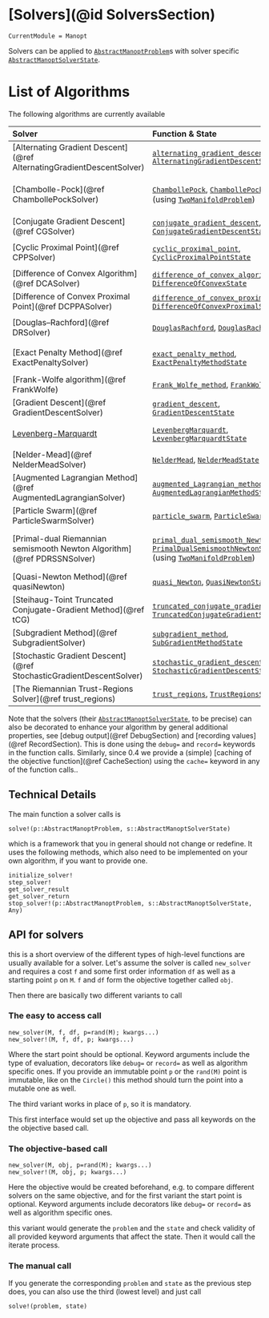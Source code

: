 
# [Solvers](@id SolversSection)

```@meta
CurrentModule = Manopt
```

Solvers can be applied to [`AbstractManoptProblem`](@ref)s with solver
specific [`AbstractManoptSolverState`](@ref).

# List of Algorithms

The following algorithms are currently available

| Solver   | Function & State    | Objective   |
|:---------|:----------------|:---------|
[Alternating Gradient Descent](@ref AlternatingGradientDescentSolver) | [`alternating_gradient_descent`](@ref) [`AlternatingGradientDescentState`](@ref) | ``f=(f_1,\ldots,f_n)``, ``\operatorname{grad} f_i`` |
[Chambolle-Pock](@ref ChambollePockSolver) | [`ChambollePock`](@ref), [`ChambollePockState`](@ref) (using [`TwoManifoldProblem`](@ref)) | ``f=F+G(Λ\cdot)``, ``\operatorname{prox}_{σ F}``, ``\operatorname{prox}_{τ G^*}``, ``Λ`` |
[Conjugate Gradient Descent](@ref CGSolver) | [`conjugate_gradient_descent`](@ref), [`ConjugateGradientDescentState`](@ref) | ``f``, ``\operatorname{grad} f``
[Cyclic Proximal Point](@ref CPPSolver) | [`cyclic_proximal_point`](@ref), [`CyclicProximalPointState`](@ref) | ``f=\sum f_i``, ``\operatorname{prox}_{\lambda f_i}`` |
[Difference of Convex Algorithm](@ref DCASolver) | [`difference_of_convex_algorithm`](@ref), [`DifferenceOfConvexState`](@ref) | ``f=g-h``, ``∂h``, and e.g. ``g``, ``\operatorname{grad} g`` |
[Difference of Convex Proximal Point](@ref DCPPASolver) | [`difference_of_convex_proximal_point`](@ref), [`DifferenceOfConvexProximalState`](@ref) | ``f=g-h``, ``∂h``, and e.g. ``g``, ``\operatorname{grad} g`` |
[Douglas–Rachford](@ref DRSolver) | [`DouglasRachford`](@ref), [`DouglasRachfordState`](@ref) | ``f=\sum f_i``, ``\operatorname{prox}_{\lambda f_i}`` |
[Exact Penalty Method](@ref ExactPenaltySolver) | [`exact_penalty_method`](@ref), [`ExactPenaltyMethodState`](@ref) | ``f``, ``\operatorname{grad} f``, ``g``, ``\operatorname{grad} g_i``, ``h``, ``\operatorname{grad} h_j`` |
[Frank-Wolfe algorithm](@ref FrankWolfe) | [`Frank_Wolfe_method`](@ref), [`FrankWolfeState`](@ref) | sub-problem solver |
[Gradient Descent](@ref GradientDescentSolver) | [`gradient_descent`](@ref), [`GradientDescentState`](@ref) | ``f``, ``\operatorname{grad} f`` |
[Levenberg-Marquardt](@ref) | [`LevenbergMarquardt`](@ref), [`LevenbergMarquardtState`](@ref) | ``f = \sum_i f_i`` ``\operatorname{grad} f_i`` (Jacobian)|
[Nelder-Mead](@ref NelderMeadSolver) | [`NelderMead`](@ref), [`NelderMeadState`](@ref) | ``f``
[Augmented Lagrangian Method](@ref AugmentedLagrangianSolver) | [`augmented_Lagrangian_method`](@ref), [`AugmentedLagrangianMethodState`](@ref) | ``f``, ``\operatorname{grad} f``, ``g``, ``\operatorname{grad} g_i``, ``h``, ``\operatorname{grad} h_j`` |
[Particle Swarm](@ref ParticleSwarmSolver) | [`particle_swarm`](@ref), [`ParticleSwarmState`](@ref) | ``f`` |
[Primal-dual Riemannian semismooth Newton Algorithm](@ref PDRSSNSolver) | [`primal_dual_semismooth_Newton`](@ref),  [`PrimalDualSemismoothNewtonState`](@ref) (using [`TwoManifoldProblem`](@ref)) | ``f=F+G(Λ\cdot)``, ``\operatorname{prox}_{σ F}`` & diff., ``\operatorname{prox}_{τ G^*}`` & diff., ``Λ``
[Quasi-Newton Method](@ref quasiNewton) | [`quasi_Newton`](@ref), [`QuasiNewtonState`](@ref) | ``f``, ``\operatorname{grad} f`` |
[Steihaug-Toint Truncated Conjugate-Gradient Method](@ref tCG) | [`truncated_conjugate_gradient_descent`](@ref), [`TruncatedConjugateGradientState`](@ref) | ``f``, ``\operatorname{grad} f``, ``\operatorname{Hess} f`` |
[Subgradient Method](@ref SubgradientSolver) | [`subgradient_method`](@ref), [`SubGradientMethodState`](@ref) | ``f``, ``∂ f`` |
[Stochastic Gradient Descent](@ref StochasticGradientDescentSolver) | [`stochastic_gradient_descent`](@ref), [`StochasticGradientDescentState`](@ref) | ``f = \sum_i f_i``, ``\operatorname{grad} f_i`` |
[The Riemannian Trust-Regions Solver](@ref trust_regions) | [`trust_regions`](@ref), [`TrustRegionsState`](@ref) | ``f``, ``\operatorname{grad} f``, ``\operatorname{Hess} f`` |

Note that the solvers (their [`AbstractManoptSolverState`](@ref), to be precise) can also be decorated to enhance your algorithm by general additional properties, see [debug output](@ref DebugSection) and [recording values](@ref RecordSection). This is done using the `debug=` and `record=` keywords in the function calls. Similarly, since 0.4 we provide a (simple) [caching of the objective function](@ref CacheSection) using the `cache=` keyword in any of the function calls..

## Technical Details

 The main function a solver calls is

```@docs
solve!(p::AbstractManoptProblem, s::AbstractManoptSolverState)
```

which is a framework that you in general should not change or redefine.
It uses the following methods, which also need to be implemented on your own
algorithm, if you want to provide one.

```@docs
initialize_solver!
step_solver!
get_solver_result
get_solver_return
stop_solver!(p::AbstractManoptProblem, s::AbstractManoptSolverState, Any)
```

## API for solvers

this is a short overview of the different types of high-level functions are usually
available for a solver. Let's assume the solver is called `new_solver` and requires
a cost `f` and some first order information `df` as well as a starting point `p` on `M`.
`f` and `df` form the objective together called `obj`.

Then there are basically two different variants to call

### The easy to access call

```
new_solver(M, f, df, p=rand(M); kwargs...)
new_solver!(M, f, df, p; kwargs...)
```

Where the start point should be optional.
Keyword arguments include the type of evaluation, decorators like `debug=` or `record=`
as well as algorithm specific ones.
If you provide an immutable point `p` or the `rand(M)` point is immutable, like on the `Circle()` this method should turn the point into a mutable one as well.

The third variant works in place of `p`, so it is mandatory.

This first interface would set up the objective and pass all keywords on the the
objective based call.

### The objective-based call

```
new_solver(M, obj, p=rand(M); kwargs...)
new_solver!(M, obj, p; kwargs...)
```

Here the objective would be created beforehand, e.g. to compare different solvers on the
same objective, and for the first variant the start point is optional.
Keyword arguments include decorators like `debug=` or `record=`
as well as algorithm specific ones.

this variant would generate the `problem` and the `state` and check validity of all provided
keyword arguments that affect the state.
Then it would call the iterate process.

### The manual call

If you generate the corresponding `problem` and `state` as the previous step does, you can
also use the third (lowest level) and just call

```
solve!(problem, state)
```